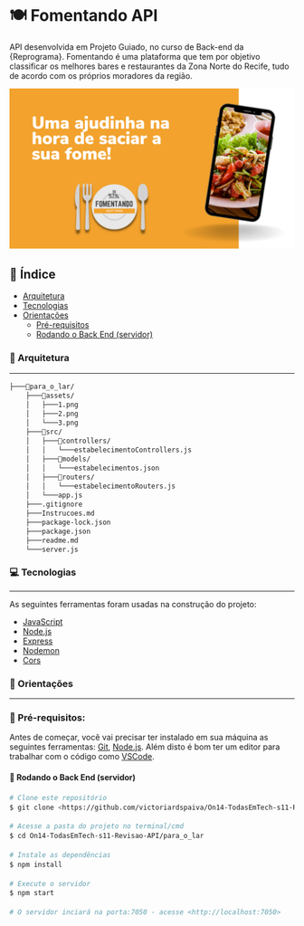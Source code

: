 <!-- ![assets/3.png](assets/3.png) -->

# 🍽️ Fomentando API 

API desenvolvida em Projeto Guiado, no curso de  Back-end da {Reprograma}. Fomentando é uma plataforma que tem por objetivo classificar os melhores bares e restaurantes da Zona Norte do Recife, tudo de acordo com os próprios moradores da região.

![assets/1.png](assets/1.png)

## 📑 Índice

   * [Arquitetura](#Arquitetura)
   * [Tecnologias](#Tecnologias)
   * [Orientações](#instalacao)
      * [Pré-requisitos](#pre-requisitos)
      * [Rodando o Back End (servidor)](#Rodando-o-Back-End)

### 🧱 Arquitetura
---
```
├───📂para_o_lar/
    ├───📂assets/
    │   ├───1.png
    │   ├───2.png
    │   └───3.png
    ├───📂src/
    │   ├───📂controllers/
    │   │   └───estabelecimentoControllers.js
    │   ├───📂models/
    │   │   └───estabelecimentos.json
    │   ├───📂routers/
    │   │   └───estabelecimentoRouters.js
    │   └───app.js
    ├───.gitignore
    ├───Instrucoes.md
    ├───package-lock.json
    ├───package.json
    ├───readme.md
    └───server.js
```
### 💻 Tecnologias
---
As seguintes ferramentas foram usadas na construção do projeto:

- [JavaScript](https://www.javascript.com/)
- [Node.js](https://nodejs.org/en/)
- [Express](https://expressjs.com/pt-br/)
- [Nodemon](https://nodemon.io/)
- [Cors](https://www.typescriptlang.org/)

### 📌 Orientações
---
### 📎 Pré-requisitos:
Antes de começar, você vai precisar ter instalado em sua máquina as seguintes ferramentas:
[Git](https://git-scm.com), [Node.js](https://nodejs.org/en/). 
Além disto é bom ter um editor para trabalhar com o código como [VSCode](https://code.visualstudio.com/).

#### 🎲 Rodando o Back End (servidor)

```bash
# Clone este repositório
$ git clone <https://github.com/victoriardspaiva/On14-TodasEmTech-s11-Revisao-API>

# Acesse a pasta do projeto no terminal/cmd
$ cd On14-TodasEmTech-s11-Revisao-API/para_o_lar

# Instale as dependências
$ npm install

# Execute o servidor
$ npm start

# O servidor inciará na porta:7050 - acesse <http://localhost:7050>
```